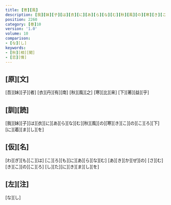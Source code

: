 ```yaml
---
title: [寄][風]
description: [我][妹][子][は][衣][に][あ][ら][な][む][秋][風][の][寒][き][こ][の][こ][ろ][下][に][着][ま][し][を]
position: 2260
category: [巻]10
version: '1.0'
volume: 10
comparison:
- [な][し]
keywords:
- [秋][相][聞]
- [恋][情]
---
```


## [原][文]

[吾][妹][子][者] [衣][丹][有][南] [秋][風][之] [寒][比][来] [下][著][益][乎]

## [訓][読]

[我][妹][子][は][衣][に][あ][ら][な][む][秋][風][の][寒][き][こ][の][こ][ろ][下][に][着][ま][し][を]

## [仮][名]

[わ][ぎ][も][こ][は] [こ][ろ][も][に][あ][ら][な][む] [あ][き][か][ぜ][の] [さ][む][き][こ][の][こ][ろ] [し][た][に][き][ま][し][を]

## [左][注]

[な][し]
